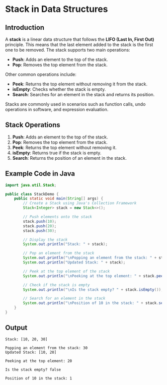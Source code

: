 # Stack in Data Structures

## Introduction

A **stack** is a linear data structure that follows the **LIFO (Last In, First Out)** principle. This means that the last element added to the stack is the first one to be removed. The stack supports two main operations:

- **Push**: Adds an element to the top of the stack.
- **Pop**: Removes the top element from the stack.

Other common operations include:
- **Peek**: Returns the top element without removing it from the stack.
- **isEmpty**: Checks whether the stack is empty.
- **Search**: Searches for an element in the stack and returns its position.

Stacks are commonly used in scenarios such as function calls, undo operations in software, and expression evaluation.

## Stack Operations

1. **Push**: Adds an element to the top of the stack.
2. **Pop**: Removes the top element from the stack.
3. **Peek**: Returns the top element without removing it.
4. **isEmpty**: Returns true if the stack is empty.
5. **Search**: Returns the position of an element in the stack.

## Example Code in Java

```java
import java.util.Stack;

public class StackDemo {
    public static void main(String[] args) {
        // Create a Stack using Java's Collection Framework
        Stack<Integer> stack = new Stack<>();

        // Push elements onto the stack
        stack.push(10);
        stack.push(20);
        stack.push(30);

        // Display the stack
        System.out.println("Stack: " + stack);

        // Pop an element from the stack
        System.out.println("\nPopping an element from the stack: " + stack.pop());
        System.out.println("Updated Stack: " + stack);

        // Peek at the top element of the stack
        System.out.println("\nPeeking at the top element: " + stack.peek());

        // Check if the stack is empty
        System.out.println("\nIs the stack empty? " + stack.isEmpty());

        // Search for an element in the stack
        System.out.println("\nPosition of 10 in the stack: " + stack.search(10)); // Returns 1 based position
    }
}
```
## Output
```
Stack: [10, 20, 30]

Popping an element from the stack: 30
Updated Stack: [10, 20]

Peeking at the top element: 20

Is the stack empty? false

Position of 10 in the stack: 1
```
